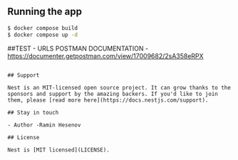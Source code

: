 
## Running the app

```bash
$ docker compose build
$ docker compose up -d
```

##TEST - URLS 
POSTMAN DOCUMENTATION - https://documenter.getpostman.com/view/17009682/2sA358eRPX
```

## Support

Nest is an MIT-licensed open source project. It can grow thanks to the sponsors and support by the amazing backers. If you'd like to join them, please [read more here](https://docs.nestjs.com/support).

## Stay in touch

- Author -Ramin Hesenov

## License

Nest is [MIT licensed](LICENSE).
